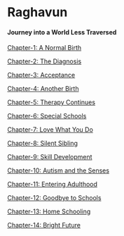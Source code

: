 # Raghavun

#### Journey into a World Less Traversed

<a href="https://ranjanithiagu.github.io/Chapter_1.html">Chapter-1: A Normal Birth</a>

<a href="https://ranjanithiagu.github.io/Chapter_2.html">Chapter-2: The Diagnosis</a>

<a href="https://ranjanithiagu.github.io/Chapter_3.html">Chapter-3: Acceptance</a>

<a href="https://ranjanithiagu.github.io/Chapter_4.html">Chapter-4: Another Birth</a>

<a href="https://ranjanithiagu.github.io/Chapter_5.html">Chapter-5: Therapy Continues</a>

<a href="https://ranjanithiagu.github.io/Chapter_6.html">Chapter-6: Special Schools</a>

<a href="https://ranjanithiagu.github.io/Chapter_7.html">Chapter-7: Love What You Do</a>

<a href="https://ranjanithiagu.github.io/Chapter_8.html">Chapter-8: Silent Sibling</a>

<a href="https://ranjanithiagu.github.io/Chapter_9.html">Chapter-9: Skill Development</a>

<a href="https://ranjanithiagu.github.io/Chapter_10.html">Chapter-10: Autism and the Senses</a>

<a href="https://ranjanithiagu.github.io/Chapter_11.html">Chapter-11: Entering Adulthood</a>

<a href="https://ranjanithiagu.github.io/Chapter_12.html">Chapter-12: Goodbye to Schools</a>

<a href="https://ranjanithiagu.github.io/Chapter_13.html">Chapter-13: Home Schooling</a>

<a href="https://ranjanithiagu.github.io/Chapter_14.html">Chapter-14: Bright Future</a>

